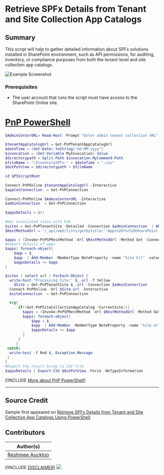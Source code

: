 

# Retrieve SPFx Details from Tenant and Site Collection App Catalogs

## Summary

This script will help to gather detailed information about SPFx solutions installed in SharePoint environment, such as API permissions, for auditing, inventory, or compliance purposes from both the tenant-level and site collection app catalogs.

![Example Screenshot](assets/preview.png)

### Prerequisites

- The user account that runs the script must have access to the SharePoint Online site.

# [PnP PowerShell](#tab/pnpps)

```powershell
$AdminCenterURL= Read-Host -Prompt "Enter admin tenant collection URL";

$tenantAppCatalogUrl = Get-PnPTenantAppCatalogUrl
$dateTime = (Get-Date).toString("dd-MM-yyyy")
$invocation = (Get-Variable MyInvocation).Value
$directorypath = Split-Path $invocation.MyCommand.Path
$fileName = "\InventorySPFx-" + $dateTime + ".csv"
$OutPutView = $directorypath + $fileName
 
cd $PSScriptRoot
 
Connect-PnPOnline $tenantAppCatalogUrl -Interactive
$appCatConnection  = Get-PnPConnection
 
Connect-PnPOnline $AdminCenterURL -Interactive
$adminConnection  = Get-PnPConnection
 
$appsDetails = @()
 
#Get associated sites with hub
$sites = Get-PnPTenantSite -Detailed -Connection $adminConnection  | Where-Object -Property Template -NotIn ("PWA#0","SRCHCEN#0", "REDIRECTSITE#0", "SPSMSITEHOST#0", "APPCATALOG#0", "POINTPUBLISHINGHUB#0", "POINTPUBLISHINGTOPIC#0","EDISC#0", "STS#-1") 
$RestMethodUrl = '/_api/web/lists/getbytitle(''Apps%20for%20SharePoint'')/items?$select=Title,LinkFilename,SkipFeatureDeployment,ContainsTeamsManifest,ContainsVivaManifest,SupportsTeamsTabs,WebApiPermissionScopesNote,ContainsTenantWideExtension,IsolatedDomain,PackageDefaultSkipFeatureDeployment,IsClientSideSolutionCurrentVersionDeployed,ExternalContentDomains,IsClientSideSolutionDeployed,IsClientSideSolution,AppPackageErrorMessage,IsValidAppPackage,SharePointAppCategory,AppDescription,AppShortDescription'

$apps = (Invoke-PnPSPRestMethod -Url $RestMethodUrl -Method Get -Connection $appCatConnection).Value
#export details of apps
$apps| foreach-object{
    $app = $_
    $app  | Add-Member -MemberType NoteProperty -name "Site Url" -value $tenantAppCatalogUrl
    $appsDetails += $app
}

$sites | select url | ForEach-Object {
  write-host "Processing Site:" $_.url -f Yellow
    $Site = Get-PnPTenantSite $_.url -Connection $adminConnection
  Connect-PnPOnline -Url $Site.url -Interactive
  $siteConnection  = Get-PnPConnection   

  try{
      if((Get-PnPSiteCollectionAppCatalog -CurrentSite)){
        $apps = (Invoke-PnPSPRestMethod -Url $RestMethodUrl -Method Get -Connection $siteConnection).Value
        $apps| foreach-object{
            $app = $_
            $app  | Add-Member -MemberType NoteProperty -name "Site Url" -value $Site.url
            $appsDetails += $app
        }
      }
     }
 catch{
  write-host -f Red $_.Exception.Message
 }
}
#Export the result Array to CSV file
$appsDetails | Export-CSV $OutPutView -Force -NoTypeInformation
```

[!INCLUDE [More about PnP PowerShell](../../docfx/includes/MORE-PNPPS.md)]

***

## Source Credit

Sample first appeared on [Retrieve SPFx Details from Tenant and Site Collection App Catalogs Using PowerShell](https://reshmeeauckloo.com/posts/powershell-get-spfx-details-tenant-sitecollection-appcatalog/)

## Contributors

| Author(s) |
|-----------|
| [Reshmee Auckloo](https://github.com/reshmee011) |


[!INCLUDE [DISCLAIMER](../../docfx/includes/DISCLAIMER.md)]
<img src="https://m365-visitor-stats.azurewebsites.net/script-samples/scripts/spo-get-details-spfx-packages-tenant-sitecollection-appcatalog" aria-hidden="true" />
